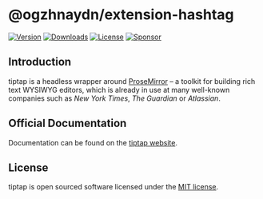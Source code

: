 # @ogzhnaydn/extension-hashtag
[![Version](https://img.shields.io/github/package-json/v/ogzhnaydn38/tiptap-extension-hashtag)](https://www.npmjs.com/package/@ogzhnaydn/extension-hashtag)
[![Downloads](https://img.shields.io/npm/dw/@ogzhnaydn/extension-hashtag)](https://npmcharts.com/compare/@ogzhnaydn/extension-hashtag?minimal=true)
[![License](https://img.shields.io/github/license/ogzhnaydn38/tiptap-extension-hashtag)](https://www.npmjs.com/package/@ogzhnaydn/extension-hashtag)
[![Sponsor](https://img.shields.io/static/v1?label=Sponsor&message=%E2%9D%A4&logo=GitHub)](https://github.com/sponsors/ueberdosis)

## Introduction
tiptap is a headless wrapper around [ProseMirror](https://ProseMirror.net) – a toolkit for building rich text WYSIWYG editors, which is already in use at many well-known companies such as *New York Times*, *The Guardian* or *Atlassian*.

## Official Documentation
Documentation can be found on the [tiptap website](https://tiptap.dev).

## License
tiptap is open sourced software licensed under the [MIT license](https://github.com/ueberdosis/tiptap/blob/main/LICENSE.md).
